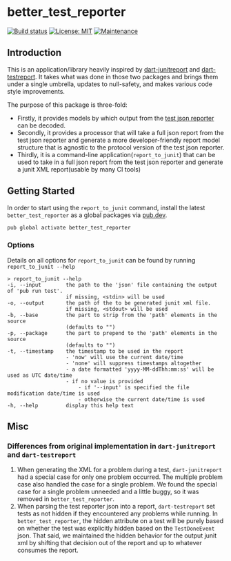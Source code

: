 # better_test_reporter

[![Build status](https://github.com/Betterment/better_test_reporter/actions/workflows/ci.yml/badge.svg?branch=main)](https://github.com/Betterment/better_test_reporter/actions/workflows/ci.yml?query=branch%3Amain)
[![License: MIT](https://img.shields.io/badge/License-MIT-yellow.svg)](https://opensource.org/licenses/MIT)
[![Maintenance](https://img.shields.io/badge/Maintained%3F-yes-green.svg)](https://GitHub.com/Betterment/better_test_reporter/pulse)


## Introduction

This is an application/library heavily inspired by [dart-junitreport](https://github.com/TOPdesk/dart-junitreport) and [dart-testreport](https://github.com/TOPdesk/dart-testreport). It takes what was done in those two packages and brings them under a single umbrella, updates to null-safety, and makes various code style improvements.

The purpose of this package is three-fold:
- Firstly, it provides models by which output from the [test json reporter](https://github.com/dart-lang/test/blob/master/pkgs/test/doc/json_reporter.md) can be decoded.
- Secondly, it provides a processor that will take a full json report from the test json reporter and generate a more developer-friendly report model structure that is agnostic to the protocol version of the test json reporter.
- Thirdly, it is a command-line application(`report_to_junit`) that can be used to take in a full json report from the test json reporter and generate a junit XML report(usable by many CI tools)

## Getting Started

In order to start using the `report_to_junit` command, install the latest `better_test_reporter` as a global packages via [pub.dev](https://pub.dev).

```bash
pub global activate better_test_reporter
```

### Options
Details on all options for `report_to_junit` can be found by running `report_to_junit --help`
```
> report_to_junit --help
-i, --input        the path to the 'json' file containing the output of 'pub run test'.
                   if missing, <stdin> will be used
-o, --output       the path of the to be generated junit xml file.
                   if missing, <stdout> will be used
-b, --base         the part to strip from the 'path' elements in the source
                   (defaults to "")
-p, --package      the part to prepend to the 'path' elements in the source
                   (defaults to "")
-t, --timestamp    the timestamp to be used in the report
                   - 'now' will use the current date/time
                   - 'none' will suppress timestamps altogether
                   - a date formatted 'yyyy-MM-ddThh:mm:ss' will be used as UTC date/time
                   - if no value is provided
                       - if '--input' is specified the file modification date/time is used
                       - otherwise the current date/time is used
-h, --help         display this help text
```

## Misc

### Differences from original implementation in `dart-junitreport` and `dart-testreport`

1. When generating the XML for a problem during a test, `dart-junitreport` had a special case for only one problem occurred. The multiple problem case also handled the case for a single problem. We found the special case for a single problem unneeded and a little buggy, so it was removed in `better_test_reporter`.
2. When parsing the test reporter json into a report, `dart-testreport` set tests as not hidden if they encountered any problems while running. In `better_test_reporter`, the hidden attribute on a test will be purely based on whether the test was explicitly hidden based on the `TestDoneEvent` json. That said, we maintained the hidden behavior for the output junit xml by shifting that decision out of the report and up to whatever consumes the report.
